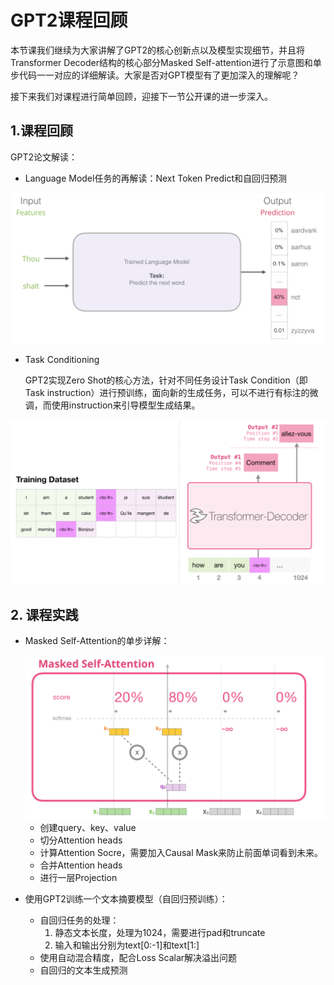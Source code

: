 # GPT2课程回顾

本节课我们继续为大家讲解了GPT2的核心创新点以及模型实现细节，并且将Transformer Decoder结构的核心部分Masked Self-attention进行了示意图和单步代码一一对应的详细解读。大家是否对GPT模型有了更加深入的理解呢？

接下来我们对课程进行简单回顾，迎接下一节公开课的进一步深入。

## 1.课程回顾

GPT2论文解读：
- Language Model任务的再解读：Next Token Predict和自回归预测

<div align="center"><img src="./assets/4.gpt2/language_model.png" alt="language-model"></div>

- Task Conditioning

    GPT2实现Zero Shot的核心方法，针对不同任务设计Task Condition（即Task instruction）进行预训练，面向新的生成任务，可以不进行有标注的微调，而使用instruction来引导模型生成结果。

<div align="center"><img src="./assets/4.gpt2/task_conditioning.png" alt="task-conditioning"></div>

## 2. 课程实践

- Masked Self-Attention的单步详解：

    <div align="center"><img src="./assets/4.gpt2/masked_self_attention.png" alt="masked-self-attention"></div>

    - 创建query、key、value
    - 切分Attention heads
    - 计算Attention Socre，需要加入Causal Mask来防止前面单词看到未来。
    - 合并Attention heads
    - 进行一层Projection
- 使用GPT2训练一个文本摘要模型（自回归预训练）：
    - 自回归任务的处理：
        1. 静态文本长度，处理为1024，需要进行pad和truncate
        2. 输入和输出分别为text[0:-1]和text[1:]
    - 使用自动混合精度，配合Loss Scalar解决溢出问题
    - 自回归的文本生成预测